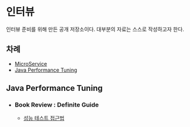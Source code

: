 # 인터뷰
인터뷰 준비를 위해 만든 공개 저장소이다. 대부분의 자료는 스스로 작성하고자 한다.

## 차례
- [MicroService](#micro-servuce)
- [Java Performance Tuning](java-performance-tuning)




## Java Performance Tuning

- ### Book Review : Definite Guide
  - [성능 테스트 접근법](https://github.com/hoondori/mooc_exercise/blob/master/java_perf_definite_guide/ch02_performance_test.md)
